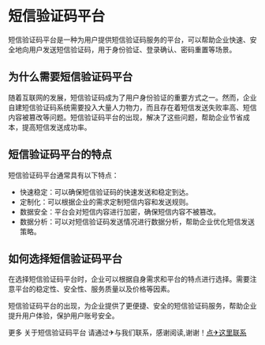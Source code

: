 # 短信验证码平台

短信验证码平台是一种为用户提供短信验证码服务的平台，可以帮助企业快速、安全地向用户发送短信验证码，用于身份验证、登录确认、密码重置等场景。

## 为什么需要短信验证码平台

随着互联网的发展，短信验证码成为了用户身份验证的重要方式之一。然而，企业自建短信验证码系统需要投入大量人力物力，而且存在着短信发送失败率高、短信内容被篡改等问题。短信验证码平台的出现，解决了这些问题，帮助企业节省成本，提高短信发送成功率。

## 短信验证码平台的特点

短信验证码平台通常具有以下特点：
- 快速稳定：可以确保短信验证码的快速发送和稳定到达。
- 定制化：可以根据企业的需求定制短信内容和发送规则。
- 数据安全：平台会对短信内容进行加密，确保短信内容不被篡改。
- 数据分析：可以对短信验证码发送情况进行数据分析，帮助企业优化短信发送策略。

## 如何选择短信验证码平台

在选择短信验证码平台时，企业可以根据自身需求和平台的特点进行选择。需要注意平台的稳定性、安全性、服务质量以及价格等因素。

短信验证码平台的出现，为企业提供了更便捷、安全的短信验证码服务，帮助企业提升用户体验，保护用户账号安全。

更多 关于短信验证码平台 请通过✈与我们联系，感谢阅读,谢谢！[点✈这里联系](https://jiema.k02.cc)